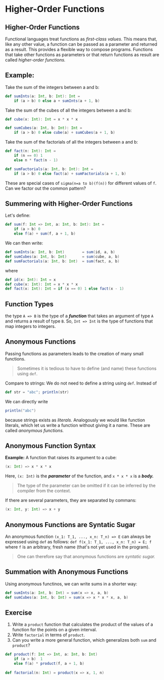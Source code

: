 # Higher-Order Functions
## Higher-Order Functions
Functional languages treat functions as *first-class values.* This means that, like any other value, a function can be passed as a parameter and returned as a result. This provides a flexible way to compose programs. Functions that take other functions as parameters or that return functions as result are called *higher-order functions.*

## Example:
Take the sum of the integers between a and b:

```scala
def sumInts(a: Int, b: Int): Int = 
	if (a > b) 0 else a + sumInts(a + 1, b)
```
Take the sum of the cubes of all the integers between a and b:

```scala
def cube(x: Int): Int = x * x * x

def sumCubes(a: Int, b: Int): Int =
	if (a > b) 0 else cube(a) + sumCubes(a + 1, b)
```
Take the sum of the factorials of all the integers between a and b:

```scala
def fact(n: Int): Int = 
	if (n == 0) 1 
	else n * fact(n - 1)

def sumFactorials(a: Int, b: Int): Int = 
	if (a > b) 0 else fact(a) + sumFactorials(a + 1, b)
```
These are special cases of `sigma(n=a to b)(f(n))` for different values of `f`.  
Can we factor out the common pattern?

## Summering with Higher-Order Functions
Let's define:

```scala
def sum(f: Int => Int, a: Int, b: Int): Int = 
	if (a > b) 0
	else f(a) + sum(f, a + 1, b)
```
We can then write:

```scala
def sumInts(a: Int, b: Int)        = sum(id, a, b)
def sumCubes(a: Int, b: Int)       = sum(cube, a, b)
def sumFactorials(a: Int, b: Int)  = sum(fact, a, b)
```
where 

```scala
def id(x: Int): Int = x
def cube(x: Int): Int = x * x * x
def fact(x: Int): Int = if (x == 0) 1 else fact(x - 1)
```

## Function Types
the type `A => B` is the type of a ***function*** that takes an argument of type `A` and returns a result of type `B`. So, `Int => Int` is the type of functions that map integers to integers.

## Anonymous Functions
Passing functions as parameters leads to the creation of many small functions.

> Sometimes it is tedious to have to define (and name) these functions using `def`.

Compare to strings: We do not need to define a string using `def`. Instead of 

```scala
def str = "abc"; println(str)
```
We can directly write

```scala
println("abc")
```
because strings exists as *literals.* Analogously we would like function literals, which let us write a function without giving it a name. These are called *anonymous functions.*

## Anonymous Function Syntax
**Example:** A function that raises its argument to a cube:

```scala
(x: Int) => x * x * x
```
Here, `(x: Int)` is the ***parameter*** of the function, and `x * x * x` is a ***body.***

> The type of the parameter can be omitted if it can be inferred by the compiler from the context.

If there are several parameters, they are separated by commans:

```scala
(x: Int, y: Int) => x + y
```

## Anonymous Functions are Syntatic Sugar
An anonymous function `(x_1: T_1, ..., x_n: T_n) => E` can always be expressed using `def` as follows: `def f(x_1: T_1, ..., x_n: T_n) = E; f` where `f` is an arbitrary, fresh name (that's not yet used in the program).

> One can therefore say that anonymous functions are *syntatic sugar.*

## Summation with Anonymous Functions
Using anonymous functinos, we can write sums in a shorter way:

```scala
def sumInts(a: Int, b: Int) = sum(x => x, a, b)
def sumCubes(a: Int, b: Int) = sum(x => x * x * x, a, b)
```

## Exercise
1. Write a `product` function that calculates the product of the values of a function for the points on a given interval.
2. Write `factorial` in terms of `product`.
3. Can you write a more general function, which generalizes both `sum` and `product`?

```scala
def product(f: Int => Int, a: Int, b: Int)
	if (a > b)  1
	else f(a) * product(f, a + 1, b)
	
def factorial(n: Int) = product(x => x, 1, n) 
```